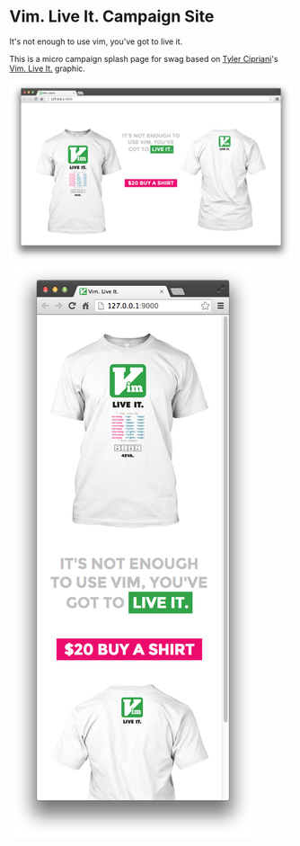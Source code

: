 Vim. Live It. Campaign Site
===========================

It's not enough to use vim, you've got to live it.

This is a micro campaign splash page for swag based on [Tyler Cipriani](http://www.tylercipriani.com)'s [Vim. Live It.](https://github.com/thcipriani/vim-live-it) graphic.

![Site Medium](screenshots/medium.png)
![Site Small](screenshots/small.png)
